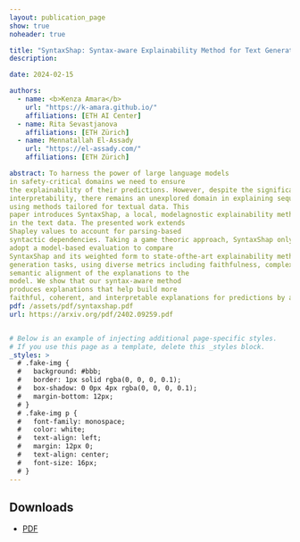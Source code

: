 ```yaml
---
layout: publication_page
show: true
noheader: true

title: "SyntaxShap: Syntax-aware Explainability Method for Text Generation"
description:

date: 2024-02-15

authors:
  - name: <b>Kenza Amara</b>
    url: "https://k-amara.github.io/"
    affiliations: [ETH AI Center]
  - name: Rita Sevastjanova
    affiliations: [ETH Zürich]
  - name: Mennatallah El-Assady
    url: "https://el-assady.com/"
    affiliations: [ETH Zürich]

abstract: To harness the power of large language models
in safety-critical domains we need to ensure
the explainability of their predictions. However, despite the significant attention to model
interpretability, there remains an unexplored domain in explaining sequence-to-sequence tasks
using methods tailored for textual data. This
paper introduces SyntaxShap, a local, modelagnostic explainability method for text generation that takes into consideration the syntax
in the text data. The presented work extends
Shapley values to account for parsing-based
syntactic dependencies. Taking a game theoric approach, SyntaxShap only considers coalitions constraint by the dependency tree. We
adopt a model-based evaluation to compare
SyntaxShap and its weighted form to state-ofthe-art explainability methods adapted to text
generation tasks, using diverse metrics including faithfulness, complexity, coherency, and
semantic alignment of the explanations to the
model. We show that our syntax-aware method
produces explanations that help build more
faithful, coherent, and interpretable explanations for predictions by autoregressive models.
pdf: /assets/pdf/syntaxshap.pdf
url: https://arxiv.org/pdf/2402.09259.pdf


# Below is an example of injecting additional page-specific styles.
# If you use this page as a template, delete this _styles block.
_styles: >
  # .fake-img {
  #   background: #bbb;
  #   border: 1px solid rgba(0, 0, 0, 0.1);
  #   box-shadow: 0 0px 4px rgba(0, 0, 0, 0.1);
  #   margin-bottom: 12px;
  # }
  # .fake-img p {
  #   font-family: monospace;
  #   color: white;
  #   text-align: left;
  #   margin: 12px 0;
  #   text-align: center;
  #   font-size: 16px;
  # }
---
```


## Downloads

- [PDF]({{page.pdf}})
